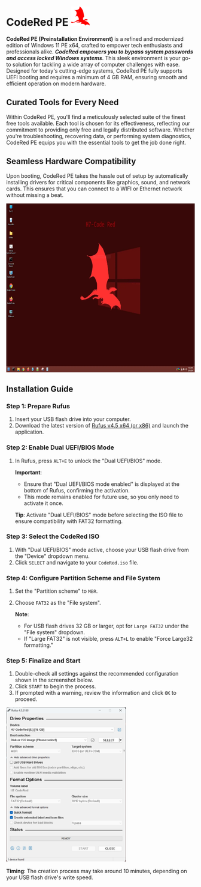 # CodeRed PE <img src="https://github.com/hethwiQ/CodeRed/blob/main/images/codeRedIco.png?raw=true" width="50" height="52"/>



**CodeRed PE (Preinstallation Environment)** is a refined and modernized edition of Windows 11 PE x64, crafted to empower tech enthusiasts and professionals alike. **_CodeRed empowers you to bypass system passwords and access locked Windows systems_**. This sleek environment is your go-to solution for tackling a wide array of computer challenges with ease. Designed for today's cutting-edge systems, CodeRed PE fully supports UEFI booting and requires a minimum of 4 GB RAM, ensuring smooth and efficient operation on modern hardware.

## Curated Tools for Every Need
Within CodeRed PE, you'll find a meticulously selected suite of the finest free tools available. Each tool is chosen for its effectiveness, reflecting our commitment to providing only free and legally distributed software. Whether you're troubleshooting, recovering data, or performing system diagnostics, CodeRed PE equips you with the essential tools to get the job done right.

## Seamless Hardware Compatibility
Upon booting, CodeRed PE takes the hassle out of setup by automatically installing drivers for critical components like graphics, sound, and network cards. This ensures that you can connect to a WIFI or Ethernet network without missing a beat.

<img src="https://github.com/hethwiQ/CodeRed/blob/main/images/Capture.webp?raw=true" width="800" height="450"/>

## Installation Guide

### Step 1: Prepare Rufus
1. Insert your USB flash drive into your computer.
2. Download the latest version of [Rufus v4.5 x64 (or x86)](https://rufus.ie/en/) and launch the application.

### Step 2: Enable Dual UEFI/BIOS Mode
1. In Rufus, press `ALT+E` to unlock the "Dual UEFI/BIOS" mode.

   **Important**: 
   - Ensure that "Dual UEFI/BIOS mode enabled" is displayed at the bottom of Rufus, confirming the activation.
   - This mode remains enabled for future use, so you only need to activate it once.

   **Tip**: Activate "Dual UEFI/BIOS" mode before selecting the ISO file to ensure compatibility with FAT32 formatting.

### Step 3: Select the CodeRed ISO
1. With "Dual UEFI/BIOS" mode active, choose your USB flash drive from the "Device" dropdown menu.
2. Click `SELECT` and navigate to your `CodeRed.iso` file.

### Step 4: Configure Partition Scheme and File System
1. Set the "Partition scheme" to `MBR`.
2. Choose `FAT32` as the "File system".

   **Note**: 
   - For USB flash drives 32 GB or larger, opt for `Large FAT32` under the "File system" dropdown.
   - If "Large FAT32" is not visible, press `ALT+L` to enable "Force Large32 formatting."

### Step 5: Finalize and Start
1. Double-check all settings against the recommended configuration shown in the screenshot below.
2. Click `START` to begin the process. 
3. If prompted with a warning, review the information and click `OK` to proceed.

<img src="https://github.com/hethwiQ/CodeRed/blob/main/images/capturerufus.webp?raw=true" width="320" height="410"/>

   **Timing**: The creation process may take around 10 minutes, depending on your USB flash drive's write speed.

